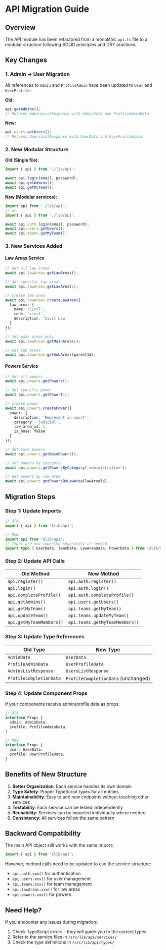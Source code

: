 # API Migration Guide

## Overview

The API module has been refactored from a monolithic `api.ts` file to a modular structure following SOLID principles and DRY practices.

## Key Changes

### 1. Admin → User Migration

All references to `Admin` and `ProfileAdmin` have been updated to `User` and `UserProfile`:

**Old:**

```typescript
api.getAdmins();
// Returns AdminsListResponse with AdminData and ProfileAdminData
```

**New:**

```typescript
api.users.getUsers();
// Returns UsersListResponse with UserData and UserProfileData
```

### 2. New Modular Structure

**Old (Single file):**

```typescript
import { api } from './lib/api';

await api.login(email, password);
await api.getAdmins();
await api.getMyTeam();
```

**New (Modular services):**

```typescript
import api from './lib/api';
// or
import { api } from './lib/api';

await api.auth.login(email, password);
await api.users.getUsers();
await api.teams.getMyTeam();
```

### 3. New Services Added

#### Law Areas Service

```typescript
// Get all law areas
await api.lawAreas.getLawAreas();

// Get specific law area
await api.lawAreas.getLawArea(1);

// Create law area
await api.lawAreas.createLawArea({
  law_area: {
    name: 'Civil',
    code: 'civil',
    description: 'Civil Law'
  }
});

// Get main areas only
await api.lawAreas.getMainAreas();

// Get sub areas
await api.lawAreas.getSubAreas(parentId);
```

#### Powers Service

```typescript
// Get all powers
await api.powers.getPowers();

// Get specific power
await api.powers.getPower(1);

// Create power
await api.powers.createPower({
  power: {
    description: 'Represent in court',
    category: 'judicial',
    law_area_id: 1,
    is_base: false
  }
});

// Get base powers
await api.powers.getBasePowers();

// Get powers by category
await api.powers.getPowersByCategory('administrative');

// Get powers by law area
await api.powers.getPowersByLawArea(lawAreaId);
```

## Migration Steps

### Step 1: Update Imports

```typescript
// Old
import { api } from '$lib/api';

// New
import api from '$lib/api';
// Types are now imported separately if needed
import type { UserData, TeamData, LawAreaData, PowerData } from '$lib/api';
```

### Step 2: Update API Calls

| Old Method               | New Method                     |
| ------------------------ | ------------------------------ |
| `api.register()`         | `api.auth.register()`          |
| `api.login()`            | `api.auth.login()`             |
| `api.completeProfile()`  | `api.auth.completeProfile()`   |
| `api.getAdmins()`        | `api.users.getUsers()`         |
| `api.getMyTeam()`        | `api.teams.getMyTeam()`        |
| `api.updateTeam()`       | `api.teams.updateMyTeam()`     |
| `api.getMyTeamMembers()` | `api.teams.getMyTeamMembers()` |

### Step 3: Update Type References

| Old Type                | New Type                            |
| ----------------------- | ----------------------------------- |
| `AdminData`             | `UserData`                          |
| `ProfileAdminData`      | `UserProfileData`                   |
| `AdminsListResponse`    | `UsersListResponse`                 |
| `ProfileCompletionData` | `ProfileCompletionData` (unchanged) |

### Step 4: Update Component Props

If your components receive admin/profile data as props:

```typescript
// Old
interface Props {
  admin: AdminData;
  profile: ProfileAdminData;
}

// New
interface Props {
  user: UserData;
  profile: UserProfileData;
}
```

## Benefits of New Structure

1. **Better Organization**: Each service handles its own domain
2. **Type Safety**: Proper TypeScript types for all entities
3. **Maintainability**: Easy to add new endpoints without touching other services
4. **Testability**: Each service can be tested independently
5. **Reusability**: Services can be imported individually where needed
6. **Consistency**: All services follow the same pattern

## Backward Compatibility

The main API object still works with the same import:

```typescript
import { api } from '$lib/api';
```

However, method calls need to be updated to use the service structure:

- `api.auth.xxx()` for authentication
- `api.users.xxx()` for user management
- `api.teams.xxx()` for team management
- `api.lawAreas.xxx()` for law areas
- `api.powers.xxx()` for powers

## Need Help?

If you encounter any issues during migration:

1. Check TypeScript errors - they will guide you to the correct types
2. Refer to the service files in `/src/lib/api/services/`
3. Check the type definitions in `/src/lib/api/types/`
